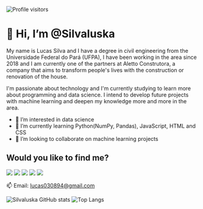 ![Profile visitors](https://gpvc.arturio.dev./Silvaluska)

# 👋 Hi, I’m @Silvaluska

My name is Lucas Silva and I have a degree in civil engineering from the Universidade Federal do Pará (UFPA), I have been working in the area since 2018 and I am currently one of the partners at Aletto Construtora, a company that aims to transform people's lives with the construction or renovation of the house.

I'm passionate about technology and I'm currently studying to learn more about programming and data science. I intend to develop future projects with machine learning and deepen my knowledge more and more in the area.

- 👀 I’m interested in data science
- 🌱 I’m currently learning Python(NumPy, Pandas), JavaScript, HTML and CSS
- 💞️ I’m looking to collaborate on machine learning projects

## Would you like to find me?
<a href="https://www.linkedin.com/in/lucas-silva-199164189/"><img src="https://img.shields.io/badge/-Linkedin-$230077B5?style=flat&logo=linkedin&logoColor=white&color=blue"></a>
<a href="https://www.instagram.com/silvaluska/"><img src="https://img.shields.io/badge/-Instagram-$230077B5?style=flat&logo=instagram&logoColor=white&color=critical"></a>
<a href="https://github.com/Silvaluska"><img src="https://img.shields.io/badge/-GitHub-$230077B5?style=flat&logo=github&logoColor=white&color=black"></a>
<a href="https://twitter.com/SilvaLuskas"><img src="https://img.shields.io/badge/-Twitter-$230077B5?style=flat&logo=twitter&logoColor=white&color=informational"></a>
<a href="https://lucas030894@gmail.com"><img src="https://img.shields.io/badge/-Gmail-$230077B5?style=flat&logo=gmail&logoColor=white&color=red"></a>


📫 Email: lucas030894@gmail.com

  ![Silvaluska GitHub stats](https://github-readme-stats.vercel.app/api?username=Silvaluska&show_icons=true&theme=radical) 
  ![Top Langs](https://github-readme-stats.vercel.app/api/top-langs/?username=Silvaluska&layout=compact&card_width=200px)

<!---
Silvaluska/Silvaluska is a ✨ special ✨ repository because its `README.md` (this file) appears on your GitHub profile.
You can click the Preview link to take a look at your changes.
--->
